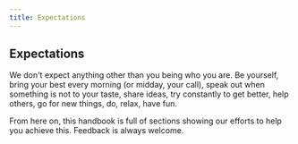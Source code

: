 ```yaml
---
title: Expectations
---
```

## Expectations
We don't expect anything other than you being who you are. Be yourself, bring your best every morning (or midday, your call), speak out when something is not to your taste, share ideas, try constantly to get better, help others, go for new things, do, relax, have fun.

From here on, this handbook is full of sections showing our efforts to help you achieve this. Feedback is always welcome.
